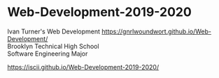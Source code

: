 # Web-Development-2019-2020
Ivan Turner's Web Development
https://gnrlwoundwort.github.io/Web-Development/    
Brooklyn Technical High School    
Software Engineering Major    

https://iscii.github.io/Web-Development-2019-2020/
